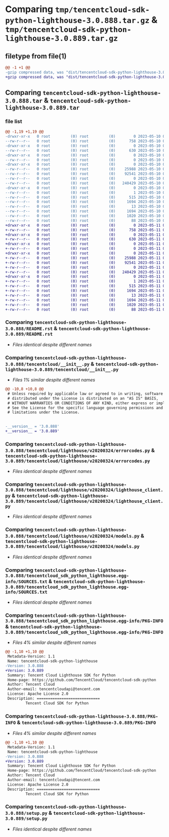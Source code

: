 # Comparing `tmp/tencentcloud-sdk-python-lighthouse-3.0.888.tar.gz` & `tmp/tencentcloud-sdk-python-lighthouse-3.0.889.tar.gz`

## filetype from file(1)

```diff
@@ -1 +1 @@
-gzip compressed data, was "dist/tencentcloud-sdk-python-lighthouse-3.0.888.tar", last modified: Wed May 10 02:18:58 2023, max compression
+gzip compressed data, was "dist/tencentcloud-sdk-python-lighthouse-3.0.889.tar", last modified: Thu May 11 02:55:50 2023, max compression
```

## Comparing `tencentcloud-sdk-python-lighthouse-3.0.888.tar` & `tencentcloud-sdk-python-lighthouse-3.0.889.tar`

### file list

```diff
@@ -1,19 +1,19 @@
-drwxr-xr-x   0 root         (0) root         (0)        0 2023-05-10 02:18:58.000000 tencentcloud-sdk-python-lighthouse-3.0.888/
--rw-r--r--   0 root         (0) root         (0)      758 2023-05-10 02:18:58.000000 tencentcloud-sdk-python-lighthouse-3.0.888/README.rst
-drwxr-xr-x   0 root         (0) root         (0)        0 2023-05-10 02:18:58.000000 tencentcloud-sdk-python-lighthouse-3.0.888/tencentcloud/
--rw-r--r--   0 root         (0) root         (0)      630 2023-05-10 02:18:58.000000 tencentcloud-sdk-python-lighthouse-3.0.888/tencentcloud/__init__.py
-drwxr-xr-x   0 root         (0) root         (0)        0 2023-05-10 02:18:58.000000 tencentcloud-sdk-python-lighthouse-3.0.888/tencentcloud/lighthouse/
--rw-r--r--   0 root         (0) root         (0)        0 2023-05-10 02:18:58.000000 tencentcloud-sdk-python-lighthouse-3.0.888/tencentcloud/lighthouse/__init__.py
-drwxr-xr-x   0 root         (0) root         (0)        0 2023-05-10 02:18:58.000000 tencentcloud-sdk-python-lighthouse-3.0.888/tencentcloud/lighthouse/v20200324/
--rw-r--r--   0 root         (0) root         (0)    25988 2023-05-10 02:18:58.000000 tencentcloud-sdk-python-lighthouse-3.0.888/tencentcloud/lighthouse/v20200324/errorcodes.py
--rw-r--r--   0 root         (0) root         (0)    92541 2023-05-10 02:18:58.000000 tencentcloud-sdk-python-lighthouse-3.0.888/tencentcloud/lighthouse/v20200324/lighthouse_client.py
--rw-r--r--   0 root         (0) root         (0)        0 2023-05-10 02:18:58.000000 tencentcloud-sdk-python-lighthouse-3.0.888/tencentcloud/lighthouse/v20200324/__init__.py
--rw-r--r--   0 root         (0) root         (0)   240429 2023-05-10 02:18:58.000000 tencentcloud-sdk-python-lighthouse-3.0.888/tencentcloud/lighthouse/v20200324/models.py
-drwxr-xr-x   0 root         (0) root         (0)        0 2023-05-10 02:18:58.000000 tencentcloud-sdk-python-lighthouse-3.0.888/tencentcloud_sdk_python_lighthouse.egg-info/
--rw-r--r--   0 root         (0) root         (0)        1 2023-05-10 02:18:58.000000 tencentcloud-sdk-python-lighthouse-3.0.888/tencentcloud_sdk_python_lighthouse.egg-info/dependency_links.txt
--rw-r--r--   0 root         (0) root         (0)      515 2023-05-10 02:18:58.000000 tencentcloud-sdk-python-lighthouse-3.0.888/tencentcloud_sdk_python_lighthouse.egg-info/SOURCES.txt
--rw-r--r--   0 root         (0) root         (0)     1694 2023-05-10 02:18:58.000000 tencentcloud-sdk-python-lighthouse-3.0.888/tencentcloud_sdk_python_lighthouse.egg-info/PKG-INFO
--rw-r--r--   0 root         (0) root         (0)       13 2023-05-10 02:18:58.000000 tencentcloud-sdk-python-lighthouse-3.0.888/tencentcloud_sdk_python_lighthouse.egg-info/top_level.txt
--rw-r--r--   0 root         (0) root         (0)     1694 2023-05-10 02:18:58.000000 tencentcloud-sdk-python-lighthouse-3.0.888/PKG-INFO
--rw-r--r--   0 root         (0) root         (0)     1020 2023-05-10 02:18:58.000000 tencentcloud-sdk-python-lighthouse-3.0.888/setup.py
--rw-r--r--   0 root         (0) root         (0)       88 2023-05-10 02:18:58.000000 tencentcloud-sdk-python-lighthouse-3.0.888/setup.cfg
+drwxr-xr-x   0 root         (0) root         (0)        0 2023-05-11 02:55:50.000000 tencentcloud-sdk-python-lighthouse-3.0.889/
+-rw-r--r--   0 root         (0) root         (0)      758 2023-05-11 02:55:50.000000 tencentcloud-sdk-python-lighthouse-3.0.889/README.rst
+drwxr-xr-x   0 root         (0) root         (0)        0 2023-05-11 02:55:50.000000 tencentcloud-sdk-python-lighthouse-3.0.889/tencentcloud/
+-rw-r--r--   0 root         (0) root         (0)      630 2023-05-11 02:55:50.000000 tencentcloud-sdk-python-lighthouse-3.0.889/tencentcloud/__init__.py
+drwxr-xr-x   0 root         (0) root         (0)        0 2023-05-11 02:55:50.000000 tencentcloud-sdk-python-lighthouse-3.0.889/tencentcloud/lighthouse/
+-rw-r--r--   0 root         (0) root         (0)        0 2023-05-11 02:55:50.000000 tencentcloud-sdk-python-lighthouse-3.0.889/tencentcloud/lighthouse/__init__.py
+drwxr-xr-x   0 root         (0) root         (0)        0 2023-05-11 02:55:50.000000 tencentcloud-sdk-python-lighthouse-3.0.889/tencentcloud/lighthouse/v20200324/
+-rw-r--r--   0 root         (0) root         (0)    25988 2023-05-11 02:55:50.000000 tencentcloud-sdk-python-lighthouse-3.0.889/tencentcloud/lighthouse/v20200324/errorcodes.py
+-rw-r--r--   0 root         (0) root         (0)    92541 2023-05-11 02:55:50.000000 tencentcloud-sdk-python-lighthouse-3.0.889/tencentcloud/lighthouse/v20200324/lighthouse_client.py
+-rw-r--r--   0 root         (0) root         (0)        0 2023-05-11 02:55:50.000000 tencentcloud-sdk-python-lighthouse-3.0.889/tencentcloud/lighthouse/v20200324/__init__.py
+-rw-r--r--   0 root         (0) root         (0)   240429 2023-05-11 02:55:50.000000 tencentcloud-sdk-python-lighthouse-3.0.889/tencentcloud/lighthouse/v20200324/models.py
+drwxr-xr-x   0 root         (0) root         (0)        0 2023-05-11 02:55:50.000000 tencentcloud-sdk-python-lighthouse-3.0.889/tencentcloud_sdk_python_lighthouse.egg-info/
+-rw-r--r--   0 root         (0) root         (0)        1 2023-05-11 02:55:50.000000 tencentcloud-sdk-python-lighthouse-3.0.889/tencentcloud_sdk_python_lighthouse.egg-info/dependency_links.txt
+-rw-r--r--   0 root         (0) root         (0)      515 2023-05-11 02:55:50.000000 tencentcloud-sdk-python-lighthouse-3.0.889/tencentcloud_sdk_python_lighthouse.egg-info/SOURCES.txt
+-rw-r--r--   0 root         (0) root         (0)     1694 2023-05-11 02:55:50.000000 tencentcloud-sdk-python-lighthouse-3.0.889/tencentcloud_sdk_python_lighthouse.egg-info/PKG-INFO
+-rw-r--r--   0 root         (0) root         (0)       13 2023-05-11 02:55:50.000000 tencentcloud-sdk-python-lighthouse-3.0.889/tencentcloud_sdk_python_lighthouse.egg-info/top_level.txt
+-rw-r--r--   0 root         (0) root         (0)     1694 2023-05-11 02:55:50.000000 tencentcloud-sdk-python-lighthouse-3.0.889/PKG-INFO
+-rw-r--r--   0 root         (0) root         (0)     1020 2023-05-11 02:55:50.000000 tencentcloud-sdk-python-lighthouse-3.0.889/setup.py
+-rw-r--r--   0 root         (0) root         (0)       88 2023-05-11 02:55:50.000000 tencentcloud-sdk-python-lighthouse-3.0.889/setup.cfg
```

### Comparing `tencentcloud-sdk-python-lighthouse-3.0.888/README.rst` & `tencentcloud-sdk-python-lighthouse-3.0.889/README.rst`

 * *Files identical despite different names*

### Comparing `tencentcloud-sdk-python-lighthouse-3.0.888/tencentcloud/__init__.py` & `tencentcloud-sdk-python-lighthouse-3.0.889/tencentcloud/__init__.py`

 * *Files 1% similar despite different names*

```diff
@@ -10,8 +10,8 @@
 # Unless required by applicable law or agreed to in writing, software
 # distributed under the License is distributed on an "AS IS" BASIS,
 # WITHOUT WARRANTIES OR CONDITIONS OF ANY KIND, either express or implied.
 # See the License for the specific language governing permissions and
 # limitations under the License.
 
 
-__version__ = '3.0.888'
+__version__ = '3.0.889'
```

### Comparing `tencentcloud-sdk-python-lighthouse-3.0.888/tencentcloud/lighthouse/v20200324/errorcodes.py` & `tencentcloud-sdk-python-lighthouse-3.0.889/tencentcloud/lighthouse/v20200324/errorcodes.py`

 * *Files identical despite different names*

### Comparing `tencentcloud-sdk-python-lighthouse-3.0.888/tencentcloud/lighthouse/v20200324/lighthouse_client.py` & `tencentcloud-sdk-python-lighthouse-3.0.889/tencentcloud/lighthouse/v20200324/lighthouse_client.py`

 * *Files identical despite different names*

### Comparing `tencentcloud-sdk-python-lighthouse-3.0.888/tencentcloud/lighthouse/v20200324/models.py` & `tencentcloud-sdk-python-lighthouse-3.0.889/tencentcloud/lighthouse/v20200324/models.py`

 * *Files identical despite different names*

### Comparing `tencentcloud-sdk-python-lighthouse-3.0.888/tencentcloud_sdk_python_lighthouse.egg-info/SOURCES.txt` & `tencentcloud-sdk-python-lighthouse-3.0.889/tencentcloud_sdk_python_lighthouse.egg-info/SOURCES.txt`

 * *Files identical despite different names*

### Comparing `tencentcloud-sdk-python-lighthouse-3.0.888/tencentcloud_sdk_python_lighthouse.egg-info/PKG-INFO` & `tencentcloud-sdk-python-lighthouse-3.0.889/tencentcloud_sdk_python_lighthouse.egg-info/PKG-INFO`

 * *Files 4% similar despite different names*

```diff
@@ -1,10 +1,10 @@
 Metadata-Version: 1.1
 Name: tencentcloud-sdk-python-lighthouse
-Version: 3.0.888
+Version: 3.0.889
 Summary: Tencent Cloud Lighthouse SDK for Python
 Home-page: https://github.com/TencentCloud/tencentcloud-sdk-python
 Author: Tencent Cloud
 Author-email: tencentcloudapi@tencent.com
 License: Apache License 2.0
 Description: ============================
         Tencent Cloud SDK for Python
```

### Comparing `tencentcloud-sdk-python-lighthouse-3.0.888/PKG-INFO` & `tencentcloud-sdk-python-lighthouse-3.0.889/PKG-INFO`

 * *Files 4% similar despite different names*

```diff
@@ -1,10 +1,10 @@
 Metadata-Version: 1.1
 Name: tencentcloud-sdk-python-lighthouse
-Version: 3.0.888
+Version: 3.0.889
 Summary: Tencent Cloud Lighthouse SDK for Python
 Home-page: https://github.com/TencentCloud/tencentcloud-sdk-python
 Author: Tencent Cloud
 Author-email: tencentcloudapi@tencent.com
 License: Apache License 2.0
 Description: ============================
         Tencent Cloud SDK for Python
```

### Comparing `tencentcloud-sdk-python-lighthouse-3.0.888/setup.py` & `tencentcloud-sdk-python-lighthouse-3.0.889/setup.py`

 * *Files identical despite different names*

